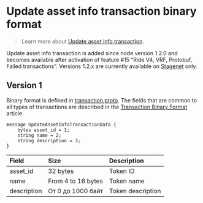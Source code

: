# Update asset info transaction binary format

> Learn more about [Update asset info transaction](/en/blockchain/transaction-type/update-asset-info-transaction).

Update asset info transaction is added since node version 1.2.0 and becomes available after activation of feature #15 “Ride V4, VRF, Protobuf, Failed transactions”. Versions 1.2.x are currently available on [Stagenet](/en/blockchain/blockchain-network/stage-network) only.

## Version 1

Binary format is defined in [transaction.proto](https://github.com/wavesplatform/protobuf-schemas/blob/master/proto/waves/transaction.proto). The fields that are common to all types of transactions are described in the [Transaction Binary Format](/en/blockchain/binary-format/transaction-binary-format) article.

```
message UpdateAssetInfoTransactionData {
    bytes asset_id = 1;
    string name = 2;
    string description = 3;
}
```

| Field | Size | Description |
| :--- | :--- | :--- |
| asset_id | 32 bytes | Token ID |
| name | From 4 to 16 bytes | Token name |
| description | От 0 до 1000 байт | Token description |
